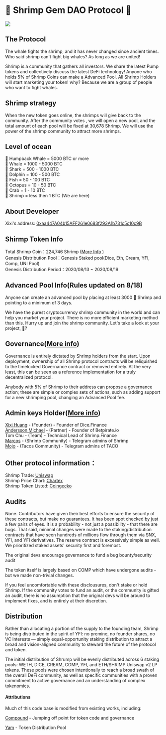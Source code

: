 # 🦐  Shrimp Gem DAO Protocol  🦐

![](https://i.imgur.com/rBqjTu1.jpg)

## The Protocol
The whale fights the shrimp, and it has never changed since ancient times. Who said shrimp can't fight big whales? As long as we are united!

Shrimp is a community that gathers all investors. We share the latest Pump tokens and collectively discuss the latest DeFi technology! Anyone who holds 5% of Shrimp Coins can make a Advanced Pool. All Shrimp Holders will start marketing your token! why? Because we are a group of people who want to fight whales.

## Shrimp strategy
When the new token goes online, the shrimps will give back to the community. After the community votes , we will open a new pool, and the total amount of each pool will be fixed at 30,678 Shrimp. We will use the power of the shrimp community to attract more shrimps.

## Level of ocean
🐋 Humpback Whale = 5000 BTC or more  
🐋 Whale = 1000 - 5000 BTC  
🦈 Shark = 500 - 1000 BTC  
🐬 Dolphin = 100 - 500 BTC  
🐠 Fish = 50 - 100 BTC  
🐙 Octopus = 10 - 50 BTC  
🦀 Crab = 1 - 10 BTC  
🦐 Shrimp = less then 1 BTC (We are here)

## About Developer
Xixi's address: [0xaa447A04b15AFF261e0683f293A1b731c5c10c9B](https://etherscan.io/address/0xaa447A04b15AFF261e0683f293A1b731c5c10c9B)


## Shirmp Token Info
Total Shrimp Coin：224,746 Shrimp ([More Info](https://github.com/shrimp-finance/shrimp-protocol/wiki/Total-Shrimp:-224,746-%F0%9F%A6%90)  )  
Genesis Distribution Pool：Genesis Staked pool(Dice, Eth, Cream, YFI, Comp, UNI Pool)    
Genesis Distribution Period：2020/08/13 ~ 2020/08/19  

## Advanced Pool Info(Rules updated on 8/18)
Anyone can create an advanced pool by placing at least 3000 🦐 Shrimp and pointing to a minimum of 3 days.

We have the purest cryptocurrency shrimp community in the world and can help you market your project.
There is no more efficient marketing method than this. Hurry up and join the shrimp community. Let's take a look at your project, 👀?

## Governance([More info](https://github.com/shrimp-finance/shrimp-protocol/wiki/Shrimp-Governance))
Governance is entirely dictated by Shrimp holders from the start. Upon deployment, ownership of all Shrimp protocol contracts will be reliquished to the timelocked Governance contract or removed entirely. At the very least, this can be seen as a reference implementation for a truly decentralized protocol.

Anybody with 5% of Shrimp to their address can propose a governance action; these are simple or complex sets of actions, such as adding support for a new shrimping pool, changing an Advanced Pool fee.

## Admin keys Holder([More info](https://github.com/shrimp-finance/shrimp-protocol/wiki/Community-Authorization---Multisig-Wallet))
[Xixi Huang](https://twitter.com/superdxixi) - (Founder) - Founder of Dice.Finance  
[Andersson Michael](https://twitter.com/betpirateio) - (Partner) - Founder of Betpirate.io  
Tom Chu - (Team) - Technical Lead of Shrimp.Finance  
[Marcos](https://twitter.com/mdelriovila) - (Shrimp Community) - Telegram admins of Shrimp  
[Mojo](https://twitter.com/BitnAlts) - (Tacos Community) - Telegram admins of TACO

## Other protocol information：
Shrimp Trade: [Uniswap](https://app.uniswap.org/#/swap?inputCurrency=0x38c4102d11893351ced7ef187fcf43d33eb1abe6&outputCurrency=0xc02aaa39b223fe8d0a0e5c4f27ead9083c756cc2)  
Shrimp Price Chart: [Chartex](https://uniswap.chartex.pro/?symbol=UNISWAP:SHRIMP)  
Shrimp Token Listed: [Coingecko](https://www.coingecko.com/en/coins/shrimp-finance)

## Audits

None. Contributors have given their best efforts to ensure the security of these contracts, but make no guarantees. It has been spot checked by just a few pairs of eyes. It is a probability - not just a possibility - that there are bugs. That said, minimal changes were made to the staking/distribution contracts that have seen hundreds of millions flow through them via SNX, YFI, and YFI derivatives. The reserve contract is excessively simple as well. We prioritized staked assets' security first and foremost.

The original devs encourage governance to fund a bug bounty/security audit

The token itself is largely based on COMP which have undergone audits - but we made non-trivial changes.


If you feel uncomfortable with these disclousures, don't stake or hold Shrimp. If the community votes to fund an audit, or the community is gifted an audit, there is no assumption that the original devs will be around to implement fixes, and is entirely at their discretion.


## Distribution
Rather than allocating a portion of the supply to the founding team, Shrimp is being distributed in the spirit of YFI: no premine, no founder shares, no VC interests — simply equal-opportunity staking distribution to attract a broad and vision-aligned community to steward the future of the protocol and token.

The initial distribution of Shrump will be evenly distributed across 6 staking pools: WETH, DICE, CREAM, COMP, YFI, and ETH/SHRIMP Uniswap v2 LP tokens. These pools were chosen intentionally to reach a broad swath of the overall DeFi community, as well as specific communities with a proven commitment to active governance and an understanding of complex tokenomics.



#### Attributions
Much of this code base is modified from existing works, including:

[Compound](https://compound.finance) - Jumping off point for token code and governance

[Yam](https://yam.finance/) - Token Distribution Pool

